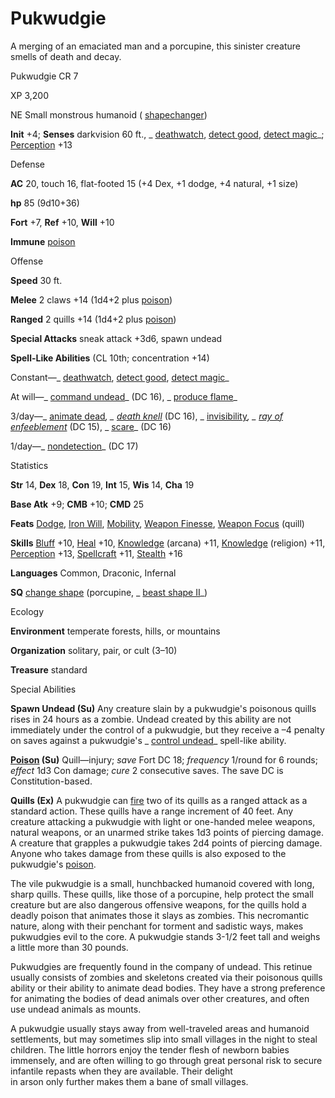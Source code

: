 # Pukwudgie

A merging of an emaciated man and a porcupine, this sinister creature smells of death and decay.

Pukwudgie CR 7

XP 3,200

NE Small monstrous humanoid ( [shapechanger](/pathfinderRPG/prd/monsters/creatureTypes.html#_shapechanger-subtype))

**Init** +4; **Senses** darkvision 60 ft., _ [deathwatch](/pathfinderRPG/prd/spells/deathwatch.html#_deathwatch), [detect good](/pathfinderRPG/prd/spells/detectGood.html#_detect-good), [detect magic](/pathfinderRPG/prd/spells/detectMagic.html#_detect-magic)_; [Perception](/pathfinderRPG/prd/skills/perception.html#_perception) +13

Defense

**AC** 20, touch 16, flat-footed 15 (+4 Dex, +1 dodge, +4 natural, +1 size)

**hp** 85 (9d10+36)

**Fort** +7, **Ref** +10, **Will** +10

**Immune** [poison](/pathfinderRPG/prd/monsters/universalMonsterRules.html#_poison-(ex-or-su))

Offense

**Speed** 30 ft.

**Melee** 2 claws +14 (1d4+2 plus [poison](/pathfinderRPG/prd/monsters/universalMonsterRules.html#_poison-(ex-or-su)))

**Ranged** 2 quills +14 (1d4+2 plus [poison](/pathfinderRPG/prd/monsters/universalMonsterRules.html#_poison-(ex-or-su)))

**Special Attacks** sneak attack +3d6, spawn undead

**Spell-Like Abilities** (CL 10th; concentration +14)

Constant—_ [deathwatch](/pathfinderRPG/prd/spells/deathwatch.html#_deathwatch), [detect good](/pathfinderRPG/prd/spells/detectGood.html#_detect-good), [detect magic](/pathfinderRPG/prd/spells/detectMagic.html#_detect-magic)_

At will—_ [command undead](/pathfinderRPG/prd/spells/commandUndead.html#_command-undead)_ (DC 16), _ [produce flame](/pathfinderRPG/prd/spells/produceFlame.html#_produce-flame)_

3/day—_ [animate dead](/pathfinderRPG/prd/spells/animateDead.html#_animate-dead)_, _ [death knell](/pathfinderRPG/prd/spells/deathKnell.html#_death-knell)_ (DC 16), _ [invisibility](/pathfinderRPG/prd/spells/invisibility.html#_invisibility)_, _ [ray of enfeeblement](/pathfinderRPG/prd/spells/rayOfEnfeeblement.html#_ray-of-enfeeblement)_ (DC 15), _ [scare](/pathfinderRPG/prd/spells/scare.html#_scare)_ (DC 16)

1/day—_ [nondetection](/pathfinderRPG/prd/spells/nondetection.html#_nondetection)_ (DC 17)

Statistics

**Str** 14, **Dex** 18, **Con** 19, **Int** 15, **Wis** 14, **Cha** 19

**Base Atk** +9; **CMB** +10; **CMD** 25

**Feats** [Dodge](/pathfinderRPG/prd/feats.html#_dodge), [Iron Will](/pathfinderRPG/prd/feats.html#_iron-will), [Mobility](/pathfinderRPG/prd/feats.html#_mobility), [Weapon Finesse](/pathfinderRPG/prd/feats.html#_weapon-finesse), [Weapon Focus](/pathfinderRPG/prd/feats.html#_weapon-focus) (quill)

**Skills** [Bluff](/pathfinderRPG/prd/skills/bluff.html#_bluff) +10, [Heal](/pathfinderRPG/prd/skills/heal.html#_heal) +10, [Knowledge](/pathfinderRPG/prd/skills/knowledge.html#_knowledge) (arcana) +11, [Knowledge](/pathfinderRPG/prd/skills/knowledge.html#_knowledge) (religion) +11, [Perception](/pathfinderRPG/prd/skills/perception.html#_perception) +13, [Spellcraft](/pathfinderRPG/prd/skills/spellcraft.html#_spellcraft) +11, [Stealth](/pathfinderRPG/prd/skills/stealth.html#_stealth) +16

**Languages** Common, Draconic, Infernal

**SQ** [change shape](/pathfinderRPG/prd/monsters/universalMonsterRules.html#_change-shape) (porcupine, _ [beast shape II](/pathfinderRPG/prd/spells/beastShape.html#_beast-shape-ii)_)

Ecology

**Environment** temperate forests, hills, or mountains

**Organization** solitary, pair, or cult (3–10)

**Treasure** standard

Special Abilities

**Spawn Undead (Su)** Any creature slain by a pukwudgie's poisonous quills rises in 24 hours as a zombie. Undead created by this ability are not immediately under the control of a pukwudgie, but they receive a –4 penalty on saves against a pukwudgie's _ [control undead](/pathfinderRPG/prd/spells/controlUndead.html#_control-undead)_ spell-like ability.

**[Poison](/pathfinderRPG/prd/monsters/universalMonsterRules.html#_poison-(ex-or-su)) (Su)** Quill—injury; _save_ Fort DC 18; _frequency_ 1/round for 6 rounds; _effect_ 1d3 Con damage; _cure_ 2 consecutive saves. The save DC is Constitution-based.

**Quills (Ex)** A pukwudgie can [fire](/pathfinderRPG/prd/monsters/creatureTypes.html#_fire-subtype) two of its quills as a ranged attack as a standard action. These quills have a range increment of 40 feet. Any creature attacking a pukwudgie with light or one-handed melee weapons, natural weapons, or an unarmed strike takes 1d3 points of piercing damage. A creature that grapples a pukwudgie takes 2d4 points of piercing damage. Anyone who takes damage from these quills is also exposed to the pukwudgie's [poison](/pathfinderRPG/prd/monsters/universalMonsterRules.html#_poison-(ex-or-su)).

The vile pukwudgie is a small, hunchbacked humanoid covered with long, sharp quills. These quills, like those of a porcupine, help protect the small creature but are also dangerous offensive weapons, for the quills hold a deadly poison that animates those it slays as zombies. This necromantic nature, along with their penchant for torment and sadistic ways, makes pukwudgies evil to the core. A pukwudgie stands 3-1/2 feet tall and weighs a little more than 30 pounds.

Pukwudgies are frequently found in the company of undead. This retinue usually consists of zombies and skeletons created via their poisonous quills ability or their ability to animate dead bodies. They have a strong preference for animating the bodies of dead animals over other creatures, and often use undead animals as mounts.

A pukwudgie usually stays away from well-traveled areas and humanoid settlements, but may sometimes slip into small villages in the night to steal children. The little horrors enjoy the tender flesh of newborn babies immensely, and are often willing to go through great personal risk to secure infantile repasts when they are available. Their delight   
in arson only further makes them a bane of small villages.


